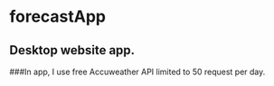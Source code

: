 # forecastApp
## Desktop website app.
###In app, I use free Accuweather API limited to 50 request per day.
